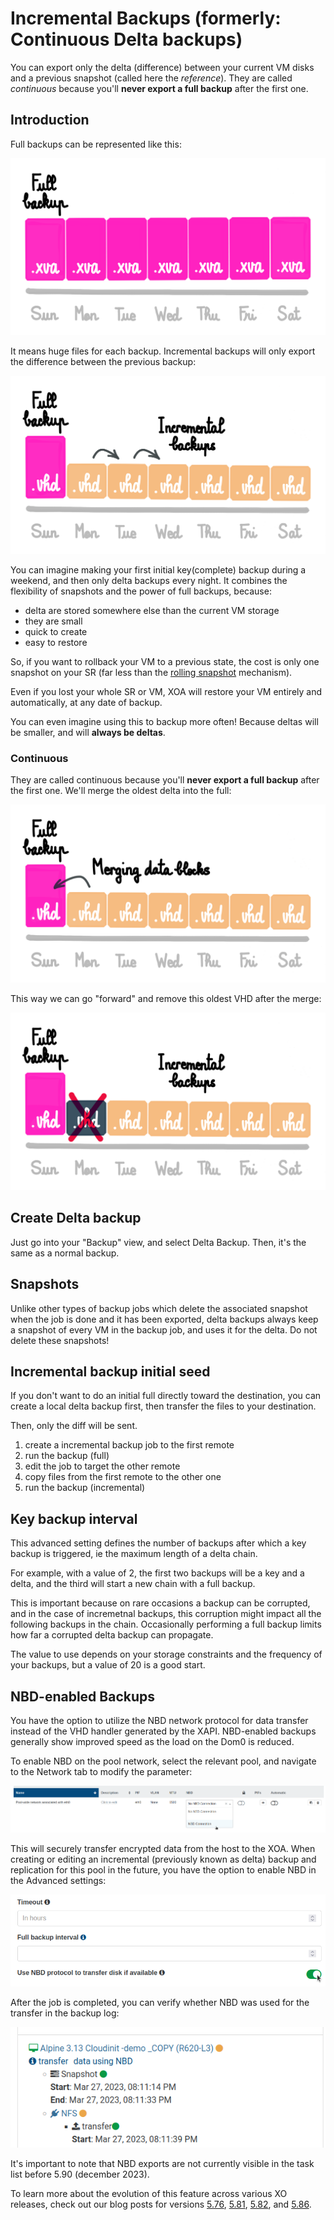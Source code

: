 # Incremental Backups (formerly: Continuous Delta backups)

You can export only the delta (difference) between your current VM disks and a previous snapshot (called here the _reference_). They are called _continuous_ because you'll **never export a full backup** after the first one.

## Introduction

Full backups can be represented like this:

![](./assets/nodelta.png)

It means huge files for each backup. Incremental backups will only export the difference between the previous backup:

![](./assets/delta_final.png)

You can imagine making your first initial key(complete) backup during a weekend, and then only delta backups every night. It combines the flexibility of snapshots and the power of full backups, because:

- delta are stored somewhere else than the current VM storage
- they are small
- quick to create
- easy to restore

So, if you want to rollback your VM to a previous state, the cost is only one snapshot on your SR (far less than the [rolling snapshot](rolling_snapshot.md) mechanism).

Even if you lost your whole SR or VM, XOA will restore your VM entirely and automatically, at any date of backup.

You can even imagine using this to backup more often! Because deltas will be smaller, and will **always be deltas**.

### Continuous

They are called continuous because you'll **never export a full backup** after the first one. We'll merge the oldest delta into the full:

![](./assets/deltamerge1.png)

This way we can go "forward" and remove this oldest VHD after the merge:

![](./assets/deltamerge2.png)

## Create Delta backup

Just go into your "Backup" view, and select Delta Backup. Then, it's the same as a normal backup.

## Snapshots

Unlike other types of backup jobs which delete the associated snapshot when the job is done and it has been exported, delta backups always keep a snapshot of every VM in the backup job, and uses it for the delta. Do not delete these snapshots!

## Incremental backup initial seed

If you don't want to do an initial full directly toward the destination, you can create a local delta backup first, then transfer the files to your destination.

Then, only the diff will be sent.

1. create a incremental backup job to the first remote
1. run the backup (full)
1. edit the job to target the other remote
1. copy files from the first remote to the other one
1. run the backup (incremental)

## Key backup interval

This advanced setting defines the number of backups after which a key backup is triggered, ie the maximum length of a delta chain.

For example, with a value of 2, the first two backups will be a key and a delta, and the third will start a new chain with a full backup.

This is important because on rare occasions a backup can be corrupted, and in the case of incremetnal backups, this corruption might impact all the following backups in the chain. Occasionally performing a full backup limits how far a corrupted delta backup can propagate.

The value to use depends on your storage constraints and the frequency of your backups, but a value of 20 is a good start.

## NBD-enabled Backups

You have the option to utilize the NBD network protocol for data transfer instead of the VHD handler generated by the XAPI. NBD-enabled backups generally show improved speed as the load on the Dom0 is reduced.

To enable NBD on the pool network, select the relevant pool, and navigate to the Network tab to modify the parameter:

![](./assets/nbd-connection.png)

This will securely transfer encrypted data from the host to the XOA.
When creating or editing an incremental (previously known as delta) backup and replication for this pool in the future, you have the option to enable NBD in the Advanced settings:

![](./assets/nbd-enable.png)

After the job is completed, you can verify whether NBD was used for the transfer in the backup log:

![](./assets/nbd-backup-log.png)

It's important to note that NBD exports are not currently visible in the task list before 5.90 (december 2023).

To learn more about the evolution of this feature across various XO releases, check out our blog posts for versions [5.76](https://xen-orchestra.com/blog/xen-orchestra-5-76/), [5.81](https://xen-orchestra.comblog/xen-orchestra-5-81/), [5.82](https://xen-orchestra.com/blog/xen-orchestra-5-82/), and [5.86](https://xen-orchestra.com/blog/xen-orchestra-5-86/).
